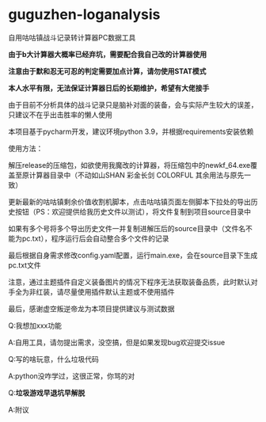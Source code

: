 # guguzhen-loganalysis

自用咕咕镇战斗记录转计算器PC数据工具

**由于b大计算器大概率已经弃坑，需要配合我自己改的计算器使用**

**注意由于默和忍无可忍的判定需要加点计算，请勿使用STAT模式**

**本人水平有限，无法保证计算器日后的长期维护，希望有大佬接手**

由于目前不分析具体的战斗记录只是脑补对面的装备，会与实际产生较大的误差，只建议不在乎出击胜率的懒人使用

本项目基于pycharm开发，建议环境python 3.9，并根据requirements安装依赖

使用方法：

解压release的压缩包，如欲使用我魔改的计算器，将压缩包中的newkf_64.exe覆盖至原计算器目录中（不动如山SHAN 彩金长剑 COLORFUL 其余用法与原先一致）

更新最新的咕咕镇剩余价值收割机脚本，点击咕咕镇页面左侧脚本下拉处的导出历史按钮（PS：欢迎提供给我历史文件以测试），将文件复制到项目source目录中

如果有多个号将多个导出历史文件一并复制进解压后的source目录中（文件名不能为pc.txt），程序运行后会自动整合多个文件的记录

最后根据自身需求修改config.yaml配置，运行main.exe，会在source目录下生成pc.txt文件

注意，通过主题插件自定义装备图片的情况下程序无法获取装备品质，此时默认对手全为非红装，请尽量使用插件默认主题或不使用插件

最后，感谢虚空叛逆帝龙为本项目提供建议与测试数据

Q:我想加xxx功能

A:自用工具，请勿提出需求，没空搞，但是如果发现bug欢迎提交issue

Q:写的啥玩意，什么垃圾代码

A:python没咋学过，这很正常，你骂的对

Q:**垃圾游戏早退坑早解脱**

A:附议
